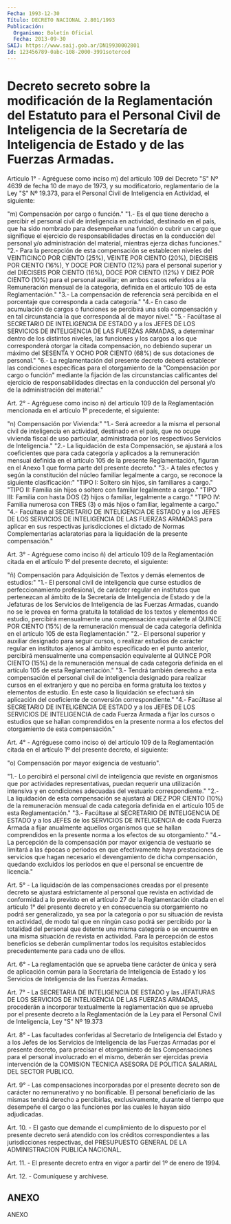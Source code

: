 ```yaml
---
Fecha: 1993-12-30
Título: DECRETO NACIONAL 2.801/1993
Publicación:
  Organismo: Boletín Oficial
  Fecha: 2013-09-30
SAIJ: https://www.saij.gob.ar/DN19930002801
Id: 123456789-0abc-108-2000-3991soterced
---
```

# Decreto secreto sobre la modificación de la Reglamentación del Estatuto para el Personal Civil de Inteligencia de la Secretaría de Inteligencia de Estado y de las Fuerzas Armadas.

<a id="1"></a>
Artículo 1° - Agréguese como inciso m) del artículo 109 del Decreto "S" Nº 4639 de fecha 10 de mayo de 1973, y su modificatorio, reglamentario de la Ley "S" Nº 19.373, para el Personal Civil de Inteligencia en Actividad, el siguiente:

"m) Compensación por cargo o función."  "1.- Es el que tiene derecho a percibir el personal civil de inteligencia en actividad, destinado en el país, que ha sido nombrado para desempeñar una función o cubrir un cargo que signifique el ejercicio de responsabilidades directas en la conducción del personal y/o administración del material, mientras ejerza dichas funciones."  "2.- Para la percepción de esta compensación se establecen niveles del VEINTICINCO POR CIENTO (25%), VEINTE POR CIENTO (20%), DIECISEIS POR CIENTO (16%), Y DOCE POR CIENTO (12%) para el personal superior y del DIECISEIS POR CIENTO (16%), DOCE POR CIENTO (12%) Y DIEZ POR CIENTO (10%) para el personal auxiliar; en ambos casos referidos a la Remuneración mensual de la categoría, definida en el artículo 105 de esta Reglamentación."  "3.- La compensación de referencia será percibida en el porcentaje que corresponda a cada categoría."  "4.- En caso de acumulación de cargos o funciones se percibirá una sola compensación y en tal circunstancia la que corresponda al de mayor nivel."  "5.- Facúltase al SECRETARIO DE INTELIGENCIA DE ESTADO y a los JEFES DE LOS SERVICIOS DE INTELIGENCIA DE LAS FUERZAS ARMADAS, a determinar dentro de los distintos niveles, las funciones y los cargos a los que corresponderá otorgar la citada compensación, no debiendo superar un máximo del SESENTA Y OCHO POR CIENTO (68%) de sus dotaciones de personal."  "6.- La reglamentación del presente decreto deberá establecer las condiciones específicas para el otorgamiento de la "Compensación por cargo o función" mediante la fijación de las circunstancias calificantes del ejercicio de responsabilidades directas en la conducción del personal y/o de la administración del material."

<a id="2"></a>
Art. 2° - Agréguese como inciso n) del artículo 109 de la Reglamentación mencionada en el artículo 1º precedente, el siguiente:

"n) Compensación por Vivienda:"  "1.- Será acreedor a la misma el personal civil de inteligencia en actividad, destinado en el país, que no ocupe vivienda fiscal de uso particular, administrada por los respectivos Servicios de Inteligencia."  "2.- La liquidación de esta Compensación, se ajustará a los coeficientes que para cada categoría y aplicados a la remuneración mensual definida en el artículo 105 de la presente Reglamentación, figuran en el Anexo 1 que forma parte del presente decreto."  "3.- A tales efectos y según la constitución del núcleo familiar legalmente a cargo, se reconoce la siguiente clasificación:"  "TIPO I: Soltero sin hijos, sin familiares a cargo."  "TIPO II: Familia sin hijos o soltero con familiar legalmente a cargo."  "TIPO III: Familia con hasta DOS (2) hijos o familiar, legalmente a cargo."  "TIPO IV: Familia numerosa con TRES (3) o más hijos o familiar, legalmente a cargo."  "4.- Facúltase al SECRETARIO DE INTELIGENCIA DE ESTADO y a los JEFES DE LOS SERVICIOS DE INTELIGENCIA DE LAS FUERZAS ARMADAS para aplicar en sus respectivas jurisdicciones el dictado de Normas Complementarias aclaratorias para la liquidación de la presente compensación."

<a id="3"></a>
Art. 3° - Agréguese como inciso ñ) del artículo 109 de la Reglamentación citada en el artículo 1º del presente decreto, el siguiente:

"ñ) Compensación para Adquisición de Textos y demás elementos de estudios:"  "1.- El personal civil de inteligencia que curse estudios de perfeccionamiento profesional, de carácter regular en institutos que pertenezcan al ámbito de la Secretaría de Inteligencia de Estado y de la Jefaturas de los Servicios de Inteligencia de las Fuerzas Armadas, cuando no se le provea en forma gratuita la totalidad de los textos y elementos de estudio, percibirá mensualmente una compensación equivalente al QUINCE POR CIENTO (15%) de la remuneración mensual de cada categoría definida en el artículo 105 de esta Reglamentación."  "2.- El personal superior y auxiliar designado para seguir cursos, o realizar estudios de carácter regular en institutos ajenos al ámbito especificado en el punto anterior, percibirá mensualmente una compensación equivalente al QUINCE POR CIENTO (15%) de la remuneración mensual de cada categoría definida en el artículo 105 de esta Reglamentación."  "3.- Tendrá también derecho a esta compensación el personal civil de inteligencia designado para realizar cursos en el extranjero y que no perciba en forma gratuita los textos y elementos de estudio. En este caso la liquidación se efectuará sin aplicación del coeficiente de conversión correspondiente."  "4.- Facúltase al SECRETARIO DE INTELIGENCIA DE ESTADO y a los JEFES DE LOS SERVICIOS DE INTELIGENCIA de cada Fuerza Armada a fijar los cursos o estudios que se hallan comprendidos en la presente norma a los efectos del otorgamiento de esta compensación."

<a id="4"></a>
Art. 4° - Agréguese como inciso o) del artículo 109 de la Reglamentación citada en el artículo 1º del presente decreto, el siguiente:

"o) Compensación por mayor exigencia de vestuario".

"1.- Lo percibirá el personal civil de inteligencia que reviste en organismos que por actividades representativas, puedan requerir una utilización intensiva y en condiciones adecuadas del vestuario correspondiente."  "2.- La liquidación de esta compensación se ajustará al DIEZ POR CIENTO (10%) de la remuneración mensual de cada categoría definida en el artículo 105 de esta Reglamentación."  "3.- Facúltase al SECRETARIO DE INTELIGENCIA DE ESTADO y a los JEFES de los SERVICIOS DE INTELIGENCIA de cada Fuerza Armada a fijar anualmente aquellos organismos que se hallan comprendidos en la presente norma a los efectos de su otorgamiento."  "4.- La percepción de la compensación por mayor exigencia de vestuario se limitará a las épocas o períodos en que efectivamente haya prestaciones de servicios que hagan necesario el devengamiento de dicha compensación, quedando excluidos los períodos en que el personal se encuentre de licencia."

<a id="5"></a>
Art. 5° - La liquidación de las compensaciones creadas por el presente decreto se ajustará estrictamente al personal que revista en actividad de conformidad a lo previsto en el artículo 27 de la Reglamentación citada en el artículo 1° del presente decreto y en consecuencia su otorgamiento no podrá ser generalizado, ya sea por la categoría o por su situación de revista en actividad, de modo tal que en ningún caso podrá ser percibido por la totalidad del personal que detente una misma categoría o se encuentre en una misma situación de revista en actividad. Para la percepción de estos beneficios se deberán cumplimentar todos los requisitos establecidos precedentemente para cada uno de ellos.

<a id="6"></a>
Art. 6° - La reglamentación que se aprueba tiene carácter de única y será de aplicación común para la Secretaría de Inteligencia de Estado y los Servicios de Inteligencia de las Fuerzas Armadas.

<a id="7"></a>
Art. 7° - La SECRETARIA DE INTELIGENCIA DE ESTADO y las JEFATURAS DE LOS SERVICIOS DE INTELIGENCIA DE LAS FUERZAS ARMADAS, procederán a incorporar textualmente la reglamentación que se aprueba por el presente decreto a la Reglamentación de la Ley para el Personal Civil de Inteligencia, Ley "S" Nº 19.373

<a id="8"></a>
Art. 8° - Las facultades conferidas al Secretario de Inteligencia del Estado y a los Jefes de los Servicios de Inteligencia de las Fuerzas Armadas por el presente decreto, para precisar el otorgamiento de las Compensaciones para el personal involucrado en el mismo, deberán ser ejercidas previa intervención de la COMISION TECNICA ASESORA DE POLITICA SALARIAL DEL SECTOR PUBLICO.

<a id="9"></a>
Art. 9° - Las compensaciones incorporadas por el presente decreto son de carácter no remunerativo y no bonificable. El personal beneficiario de las mismas tendrá derecho a percibirlas, exclusivamente, durante el tiempo que desempeñe el cargo o las funciones por las cuales le hayan sido adjudicadas.

<a id="10"></a>
Art. 10. - El gasto que demande el cumplimiento de lo dispuesto por el presente decreto será atendido con los créditos correspondientes a las jurisdicciones respectivas, del PRESUPUESTO GENERAL DE LA ADMINISTRACION PUBLICA NACIONAL.

<a id="11"></a>
Art. 11. - El presente decreto entra en vigor a partir del 1º de enero de 1994.

<a id="12"></a>
Art. 12. - Comuníquese y archívese.

## ANEXO

ANEXO